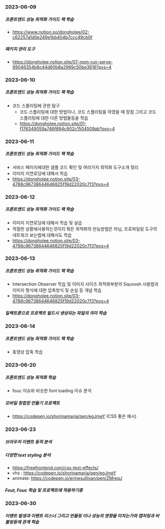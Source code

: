 ### 2023-06-09
##### 프론트엔드 성능 최적화 가이드 책 학습
- [https://www.notion.so/dongholee/02-c62257a1d0e249e1bb404b7ccc49cb0f
](https://dongholee.notion.site/02-c62257a1d0e249e1bb404b7ccc49cb0f?pvs=4)

##### 패키지 관리 도구
- https://dongholee.notion.site/07-npm-run-serve-99046354b8c44d60b8a2969c50be3616?pvs=4


### 2023-06-10
##### 프론트엔드 성능 최적화 가이드 책 학습
- 코드 스플리팅에 관한 탐구
  - 코드 스플리팅에 대한 방법이나, 코드 스플리팅을 하였을 때 장점 그리고 코드 스플리팅에 대한 다른 방법들등을 학습 
  - https://dongholee.notion.site/01-f176349059a746f894c902c1504509ab?pvs=4


### 2023-06-11
##### 프론트엔드 성능 최적화 가이드 책 학습
- 서비스 페이지에대한 샘플 코드 확인 및 여러가지 최적화 도구소개 정리
- 이미지 지연로딩에 대해서 학습
- https://dongholee.notion.site/03-4788c96738644646825f19d22020c7f3?pvs=4 

### 2023-06-12
##### 프론트엔드 성능 최적화 가이드 책 학습
- 이미지 지연로딩에 대해서 학습 및 실습
- 적절한 상황에사용하는것이지 뭐든 최적화의 만능방법은 아님, 프로파일링 도구의 네트워크 보는법에 대해서도 학습
- https://dongholee.notion.site/03-4788c96738644646825f19d22020c7f3?pvs=4 


### 2023-06-13
##### 프론트엔드 성능 최적화 가이드 책 학습
- Intersection Observer 학습 및 이미지 사이즈 최적화부분의 Squoosh 사용법과 이미지 형식에 대한 압축방식 및 손실 등 개념 학습
- https://dongholee.notion.site/03-4788c96738644646825f19d22020c7f3?pvs=4 
##### 일렉트론으로 프로젝트 빌드시 생성되는 파일의 의미 학습


### 2023-06-14
##### 프론트엔드 성능 최적화 가이드 책 학습
- 동영상 압축 학습


### 2023-06-20
##### 프론트엔드 성능 최적화 학습 
- fouc 이슈와 비슷한 font loading 이슈 분석
##### 모바일 청첩장 만들기 프로젝트 
- https://codepen.io/shorinamaria/pen/egJmeY (CSS 좋은 예시)

### 2023-06-23
##### 브라우저 이벤트 동작 분석

##### 다양한 text styling 분석
- https://freefrontend.com/css-text-effects/
- vhs : https://codepen.io/shorinamaria/pen/egJmeY
- animate: https://codepen.io/erinesullivan/pen/ZMreqJ

##### Fout, Fouc 학습 및 프로젝트에 적용하기중

### 2023-06-30
##### 이벤트 발생과 이벤트 리스너 그리고 번들링 이나 성능의 영향을 미치는가와 캡처링과 버블링등에 관계 학습
